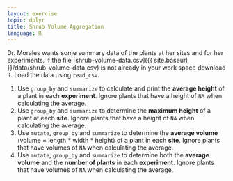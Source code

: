 ```yaml
---
layout: exercise
topic: dplyr
title: Shrub Volume Aggregation
language: R
---
```


Dr. Morales wants some summary data of the plants at her sites and for her experiments.
If the file [shrub-volume-data.csv]({{ site.baseurl }}/data/shrub-volume-data.csv) is not already in your work space download it.
Load the data using `read_csv`.

1. Use `group_by` and `summarize` to calculate and print the **average height** of a plant in each **experiment**. Ignore plants that have a height of `NA` when calculating the average.
2. Use `group_by` and `summarize` to determine the **maximum height** of a plant at each **site**. Ignore plants that have a height of `NA` when calculating the average.
3. Use `mutate`, `group_by` and `summarize` to determine the **average volume** (volume = length * width * height) of a plant in each **site**. Ignore plants that have volumes of `NA` when calculating the average.
4. Use `mutate`, `group_by` and `summarize` to determine both the **average volume** and the **number of plants** in each **experiment**. Ignore plants that have volumes of `NA` when calculating the average.

